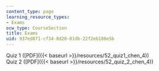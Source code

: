 ```yaml
---
content_type: page
learning_resource_types:
- Exams
ocw_type: CourseSection
title: Exams
uid: 937ed871-cf34-8d20-01db-22f2eb186e5b
---
```


Quiz 1 ([PDF]({{< baseurl >}}/resources/52_quiz1_chen_4))  
Quiz 2 ([PDF]({{< baseurl >}}/resources/52_quiz_2_chen_4))